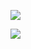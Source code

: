 ![](https://www.nta.go.jp/tmp/18e92165-c7e8-4674-a518-2d2e3abe5805/images/d835901a5472fc30acd93832c41249a0ce4567ae8cea116c363c43e22e539aa4.jpg)

![](https://www.nta.go.jp/tmp/18e92165-c7e8-4674-a518-2d2e3abe5805/images/ce28b28be767b71da1f62d273282fddd05cba32210ac7fb3483cc0f548b98881.jpg)